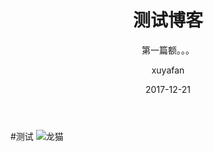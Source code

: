 ﻿---
layout:     post
title:      测试博客
subtitle:   第一篇额。。。
date:       2017-12-21
author:     xuyafan
header-img: img/post-bg-miui6.jpg
catalog: true
tags:
    - Blog
---

#测试
![龙猫][1]


  [1]: http://p1aujcdzh.bkt.clouddn.com/17-12-21/3654609.jpg